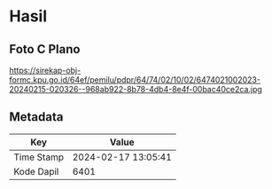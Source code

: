 # Hasil

## Foto C Plano

https://sirekap-obj-formc.kpu.go.id/64ef/pemilu/pdpr/64/74/02/10/02/6474021002023-20240215-020326--968ab922-8b78-4db4-8e4f-00bac40ce2ca.jpg


## Metadata

| Key        | Value               |
| ---------- | ------------------- |
| Time Stamp | 2024-02-17 13:05:41 |
| Kode Dapil | 6401                |



